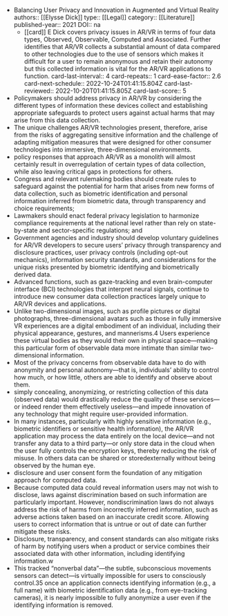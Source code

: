 - Balancing User Privacy and Innovation in Augmented and Virtual Reality
  authors:: [[Elysse Dick]]
  type:: [[Legal]]
  category:: [[Literature]]  
  published-year:: 2021
  DOI:: na
	- [[card]] E Dick covers privacy issues in AR/VR in terms of four data types, Observed, Observable, Computed and Associated. Further identifies that AR/VR collects a substantial amount of data compared to other technologies due to the use of sensors which makes it difficult for a user to remain anonymous and retain their autonomy but this collected information is vital for the AR/VR applications to function.
	  card-last-interval:: 4
	  card-repeats:: 1
	  card-ease-factor:: 2.6
	  card-next-schedule:: 2022-10-24T01:41:15.804Z
	  card-last-reviewed:: 2022-10-20T01:41:15.805Z
	  card-last-score:: 5
- Policymakers should address privacy in AR/VR by considering the different types of information these devices collect and establishing appropriate safeguards to protect users against actual harms that may arise from this data collection.
- The unique challenges AR/VR technologies present, therefore, arise from the risks of aggregating sensitive information and the challenge of adapting mitigation measures that were designed for other consumer technologies into immersive, three-dimensional environments.
- policy responses that approach AR/VR as a monolith will almost certainly result in overregulation of certain types of data collection, while also leaving critical gaps in protections for others.
- Congress and relevant rulemaking bodies should create rules to safeguard against the potential for harm that arises from new forms of data collection, such as biometric identification and personal information inferred from biometric data, through transparency and choice requirements;
- Lawmakers should enact federal privacy legislation to harmonize compliance requirements at the national level rather than rely on state-by-state and sector-specific regulations; and
- Government agencies and industry should develop voluntary guidelines for AR/VR developers to secure users’ privacy through transparency and disclosure practices, user privacy controls (including opt-out mechanics), information security standards, and considerations for the unique risks presented by biometric identifying and biometrically derived data.
- Advanced functions, such as gaze-tracking and even brain-computer interface (BCI) technologies that interpret neural signals, continue to introduce new consumer data collection practices largely unique to AR/VR devices and applications.
- Unlike two-dimensional images, such as profile pictures or digital photographs, three-dimensional avatars such as those in fully immersive VR experiences are a digital embodiment of an individual, including their physical appearance, gestures, and mannerisms.4 Users experience these virtual bodies as they would their own in physical space—making this particular form of observable data more intimate than similar two-dimensional information.
- Most of the privacy concerns from observable data have to do with anonymity and personal autonomy—that is, individuals’ ability to control how much, or how little, others are able to identify and observe about them.
- simply concealing, anonymizing, or restricting collection of this data (observed data) would drastically reduce the quality of these services—or indeed render them effectively useless—and impede innovation of any technology that might require user-provided information.
- In many instances, particularly with highly sensitive information (e.g., biometric identifiers or sensitive health information), the AR/VR application may process the data entirely on the local device—and not transfer any data to a third party—or only store data in the cloud when the user fully controls the encryption keys, thereby reducing the risk of misuse. In others data can be shared or storedexternally without being observed by the human eye.
- disclosure and user consent form the foundation of any mitigation approach for computed data.
- Because computed data could reveal information users may not wish to disclose, laws against discrimination based on such information are particularly important. However, nondiscrimination laws do not always address the risk of harms from incorrectly inferred information, such as adverse actions taken based on an inaccurate credit score. Allowing users to correct information that is untrue or out of date can further mitigate these risks.
- Disclosure, transparency, and consent standards can also mitigate risks of harm by notifying users when a product or service combines their associated data with other information, including identifying information.w
- This tracked “nonverbal data”—the subtle, subconscious movements sensors can detect—is virtually impossible for users to consciously control.35
  once an application connects identifying information (e.g., a full name) with biometric identification data (e.g., from eye-tracking cameras), it is nearly impossible to fully anonymize a user even if the identifying information is removed.